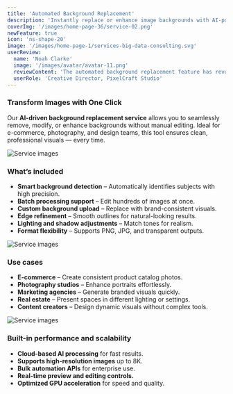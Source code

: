 ```yaml
---
title: 'Automated Background Replacement'
description: 'Instantly replace or enhance image backgrounds with AI-powered precision — perfect for product photos, portraits, and creative visuals.'
coverImg: '/images/home-page-36/service-02.png'
newFeature: true
icon: 'ns-shape-20'
image: '/images/home-page-1/services-big-data-consulting.svg'
userReview:
  name: 'Noah Clarke'
  image: '/images/avatar/avatar-11.png'
  reviewContent: 'The automated background replacement feature has revolutionized our product photo workflow. What used to take hours now happens in seconds — with flawless accuracy.'
  userRole: 'Creative Director, PixelCraft Studio'
---
```


### Transform Images with One Click

Our **AI-driven background replacement service** allows you to seamlessly remove, modify, or enhance backgrounds without manual editing. Ideal for e-commerce, photography, and design teams, this tool ensures clean, professional visuals — every time.

![Service images](/images/services/service-details-1.png)

### What’s included

- **Smart background detection** – Automatically identifies subjects with high precision.
- **Batch processing support** – Edit hundreds of images at once.
- **Custom background upload** – Replace with brand-consistent visuals.
- **Edge refinement** – Smooth outlines for natural-looking results.
- **Lighting and shadow adjustments** – Match tones for realism.
- **Format flexibility** – Supports PNG, JPG, and transparent outputs.

![Service images](/images/services/service-details-2.png)

### Use cases

- **E-commerce** – Create consistent product catalog photos.
- **Photography studios** – Enhance portraits effortlessly.
- **Marketing agencies** – Generate branded visuals quickly.
- **Real estate** – Present spaces in different lighting or settings.
- **Content creators** – Design dynamic visuals without complex tools.

![Service images](/images/services/service-details-3.jpg)

### Built-in performance and scalability

- **Cloud-based AI processing** for fast results.
- **Supports high-resolution images** up to 8K.
- **Bulk automation APIs** for enterprise use.
- **Real-time preview and editing controls.**
- **Optimized GPU acceleration** for speed and quality.
